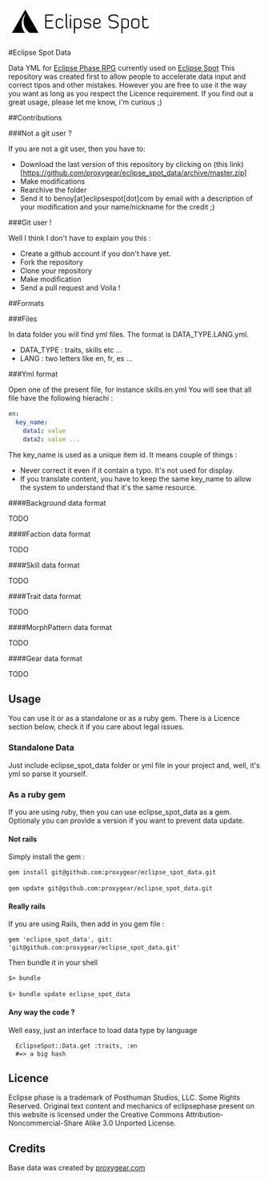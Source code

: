 ![Eclipse Spot](misc/eclipse_spot_logo.jpg)

#Eclipse Spot Data

Data YML for [Eclipse Phase RPG](http://eclipsephase.com) currently used on [Eclipse Spot](http://eclipsespot.com)
This repository was created first to allow people to accelerate data input and correct tipos and other mistakes.
However you are free to use it the way you want as long as you respect the Licence requirement.
If you find out a great usage, please let me know, i'm curious ;)

##Contributions

###Not a git user ?

If you are not a git user, then you have to:

* Download the last version of this repository by clicking on (this link)[https://github.com/proxygear/eclipse_spot_data/archive/master.zip]
* Make modifications
* Rearchive the folder
* Send it to benoy[at]eclipsespot[dot]com by email with a description of your modification and your name/nickname for the credit ;)

###Git user !

Well I think I don't have to explain you this :

* Create a github account if you don't have yet.
* Fork the repository
* Clone your repository
* Make modification
* Send a pull request and Voila !

##Formats

###Files

In data folder you will find yml files. The format is DATA_TYPE.LANG.yml.

* DATA_TYPE : traits, skills etc ...
* LANG : two letters like en, fr, es ...

###Yml format

Open one of the present file, for instance skills.en.yml
You will see that all file have the following hierachi :

````.yml
en:
  key_name:
    data1: value
    data2: value ...
````

The key_name is used as a unique item id.
It means couple of things :
* Never correct it even if it contain a typo. It's not used for display.
* If you translate content, you have to keep the same key_name to allow the system to understand that it's the same resource.

####Background data format

TODO

####Faction data format

TODO

####Skill data format

TODO

####Trait data format

TODO

####MorphPattern data format

TODO

####Gear data format

TODO

## Usage

You can use it or as a standalone or as a ruby gem.
There is a Licence section below, check it if you care about legal issues.

### Standalone Data

Just include eclipse_spot_data folder or yml file in your project and, well, it's yml so parse it yourself.

### As a ruby gem

If you are using ruby, then you can use eclipse_spot_data as a gem.
Optionaly you can provide a version if you want to prevent data update.

#### Not rails

Simply install the gem :

````.ruby
gem install git@github.com:proxygear/eclipse_spot_data.git

gem update git@github.com:proxygear/eclipse_spot_data.git
````

#### Really rails

If you are using Rails, then add in you gem file :

````.ruby
gem 'eclipse_spot_data', git: 'git@github.com:proxygear/eclipse_spot_data.git'
````

Then bundle it in your shell

````
$> bundle

$> bundle update eclipse_spot_data
````

#### Any way the code ?

Well easy, just an interface to load data type by language

````.ruby
  EclipseSpot::Data.get :traits, :en
  #=> a big hash
````

## Licence

Eclipse phase  is a trademark of Posthuman Studios, LLC. Some Rights Reserved. 
Original text content and mechanics of eclipsephase present on this website is licensed under the Creative Commons Attribution-Noncommercial-Share Alike 3.0 Unported License.

## Credits

Base data was created by [proxygear.com](http://proxygear.com)